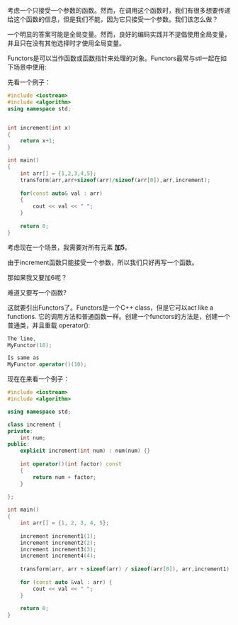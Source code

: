 考虑一个只接受一个参数的函数。然而，在调用这个函数时，我们有很多想要传递给这个函数的信息，但是我们不能，因为它只接受一个参数。我们该怎么做？

一个明显的答案可能是全局变量。然而，良好的编码实践并不提倡使用全局变量，并且只在没有其他选择时才使用全局变量。

Functors是可以当作函数或函数指针来处理的对象。Functors最常与stl一起在如下场景中使用:

先看一个例子：

```c++
#include <iostream>
#include <algorithm>
using namespace std;


int increment(int x)
{
    return x+1;
}

int main()
{
    int arr[] = {1,2,3,4,5};
    transform(arr,arr+sizeof(arr)/sizeof(arr[0]),arr,increment);
    
    for(const auto& val : arr)
    {
        cout << val << " ";
    }
    
    return 0;
}
```

考虑现在一个场景，我需要对所有元素 **加5**。

由于increment函数只能接受一个参数，所以我们只好再写一个函数。

那如果我又要加6呢？

难道又要写一个函数?

这就要引出Functors了。Functors是一个C++ class，但是它可以act like a functions. 它的调用方法和普通函数一样。创建一个functors的方法是，创建一个普通类，并且重载 operator():

```c++
The line,
MyFunctor(10);

Is same as
MyFunctor.operator()(10);
```

现在在来看一个例子：

```c++
#include <iostream>
#include <algorithm>

using namespace std;

class increment {
private:
    int num;
public:
    explicit increment(int num) : num(num) {}
    
    int operator()(int factor) const
    {
        return num + factor;
    }
    
};

int main()
{
    int arr[] = {1, 2, 3, 4, 5};
    
    increment increment1(1);
    increment increment2(2);
    increment increment3(3);
    increment increment4(4);
    
    transform(arr, arr + sizeof(arr) / sizeof(arr[0]), arr,increment1);
    
    for (const auto &val : arr) {
        cout << val << " ";
    }
    
    return 0;
}
```

